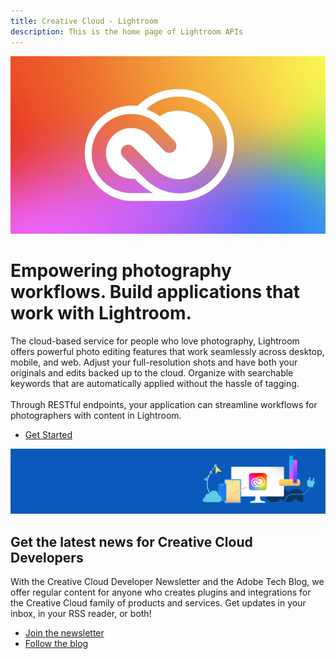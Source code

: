 ```yaml
---
title: Creative Cloud - Lightroom
description: This is the home page of Lightroom APIs
---
```


<Hero slots="image, heading, text, buttons" variant="halfwidth" />

![Creative Cloud banner](images/cc-hero.png)

# Empowering photography workflows. Build applications that work with Lightroom.

The cloud-based service for people who love photography, Lightroom offers powerful photo editing features that work seamlessly across desktop, mobile, and web. Adjust your full-resolution shots and have both your originals and edits backed up to the cloud. Organize with searchable keywords that are automatically applied without the hassle of tagging. <br /> <br /> Through RESTful endpoints, your application can streamline workflows for photographers with content in Lightroom.

- [Get Started](https://www.adobe.io/apis/creativecloud/lightroom/docs.html)

<SummaryBlock slots="image, heading, text, buttons" background="rgb(246, 16, 27)" />

![CC banner](../images/cc-banner.png)

## Get the latest news for Creative Cloud Developers

With the Creative Cloud Developer Newsletter and the Adobe Tech Blog, we offer regular content for anyone who creates plugins and integrations for the Creative Cloud family of products and services. Get updates in your inbox, in your RSS reader, or both!

- [Join the newsletter](http://adobe.ly/devnews)
- [Follow the blog](https://medium.com/adobetech)
